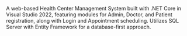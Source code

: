 A web-based Health Center Management System built with .NET Core in Visual Studio 2022, featuring modules for Admin, Doctor, and Patient registration, along with Login and Appointment scheduling. Utilizes SQL Server with Entity Framework for a database-first approach.
